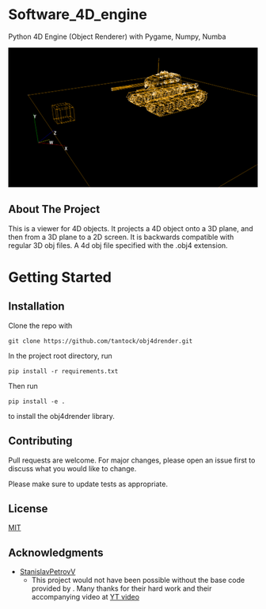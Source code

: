 # Software_4D_engine
Python 4D Engine (Object Renderer) with Pygame, Numpy, Numba


![sofware_renderer](screenshots/1.png "sofware_renderer")

## About The Project
This is a viewer for 4D objects. It projects a 4D object onto a 3D plane, and then from a 3D plane to a 2D screen. It is backwards compatible with regular 3D obj files. A 4d obj file specified with the .obj4 extension.

# Getting Started
## Installation
Clone the repo with
```
git clone https://github.com/tantock/obj4drender.git
```
In the project root directory, run
```
pip install -r requirements.txt
```
Then run
```
pip install -e .
```
to install the obj4drender library.

## Contributing

Pull requests are welcome. For major changes, please open an issue first
to discuss what you would like to change.

Please make sure to update tests as appropriate.

## License

[MIT](https://choosealicense.com/licenses/mit/)

## Acknowledgments

- [StanislavPetrovV](https://github.com/StanislavPetrovV) 
    - This project would not have been possible without the base code provided by . Many thanks for their hard work and their accompanying video at [YT video](https://www.youtube.com/watch?v=M_Hx0g5vFko)